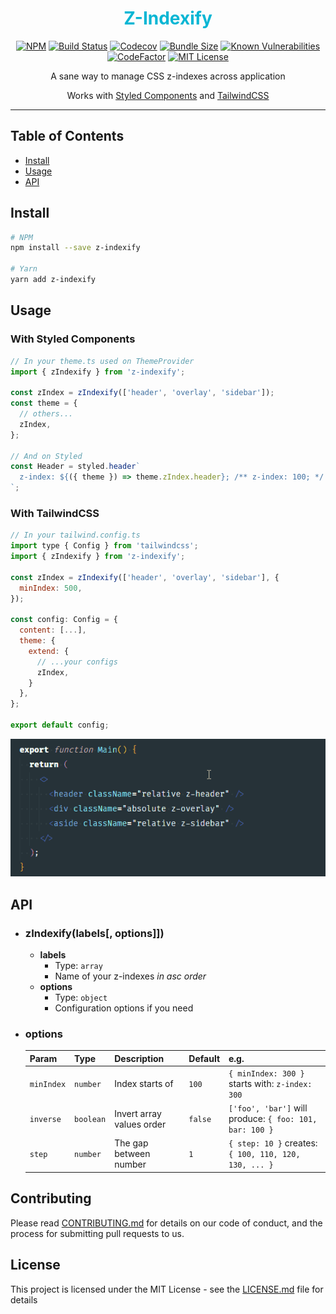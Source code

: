 <div align="center">
<h1 style="color: #06b6d4">Z-Indexify</h1>

[![NPM][npm-badge]][npm]
[![Build Status][build-badge]][build]
[![Codecov][codecov-badge]][codecov]
[![Bundle Size][bundle-size-badge]][bundle-size]
[![Known Vulnerabilities][snyk-badge]][snyk]
[![CodeFactor][codefactor-badge]][codefactor]
[![MIT License][license-badge]][license]

<p>A sane way to manage CSS z-indexes across application</p>

Works with [Styled Components](https://styled-components.com) and [TailwindCSS](https://tailwindcss.com/)

<hr />
</div>

## Table of Contents

- [Install](#install)
- [Usage](#usage)
- [API](#api)

## Install

```bash
# NPM
npm install --save z-indexify

# Yarn
yarn add z-indexify
```

## Usage
### With Styled Components

```js
// In your theme.ts used on ThemeProvider
import { zIndexify } from 'z-indexify';

const zIndex = zIndexify(['header', 'overlay', 'sidebar']);
const theme = {
  // others...
  zIndex,
};

// And on Styled
const Header = styled.header`
  z-index: ${({ theme }) => theme.zIndex.header}; /** z-index: 100; */
`;
```

### With TailwindCSS

```js
// In your tailwind.config.ts
import type { Config } from 'tailwindcss';
import { zIndexify } from 'z-indexify';

const zIndex = zIndexify(['header', 'overlay', 'sidebar'], {
  minIndex: 500,
});

const config: Config = {
  content: [...],
  theme: {
    extend: {
      // ...your configs
      zIndex,
    }
  },
};

export default config;
```

![image](/assets/intellisense.gif)

## API

- ### zIndexify(labels[, options]])

  - **labels**
    - Type: `array`
    - Name of your z-indexes _in asc order_
  - **options**
    - Type: `object`
    - Configuration options if you need

- ### options
  Param | Type | Description | Default | e.g.
  :--- | :--- | :--- | :--- | :---
  `minIndex`| `number` | Index starts of | `100` |  `{ minIndex: 300 }`  starts with: `z-index: 300`
  `inverse` | `boolean` | Invert array values order | `false` | `['foo', 'bar']` will produce: `{ foo: 101, bar: 100 } `
  `step` | `number` | The gap between number | `1` | `{ step: 10 }` creates: `{ 100, 110, 120, 130, ... }`

## Contributing

Please read [CONTRIBUTING.md](CONTRIBUTING.md) for details on our code of conduct, and the process for submitting pull requests to us.

## License

This project is licensed under the MIT License - see the [LICENSE.md](LICENSE.md) file for details

<!-- GIT Variables -->
[node]: https://nodejs.org

[npm]: https://www.npmjs.com/package/z-indexify
[npm-badge]: https://img.shields.io/npm/v/z-indexify.svg

[build]: https://travis-ci.org/zeindelf/z-indexify
[build-badge]: https://img.shields.io/travis/zeindelf/z-indexify.svg?style=flat-square

[codecov]: https://codecov.io/gh/Zeindelf/z-indexify
[codecov-badge]: https://codecov.io/gh/Zeindelf/z-indexify/branch/master/graph/badge.svg

[bundle-size]: https://bundlephobia.com/result?p=z-indexify
[bundle-size-badge]: https://badgen.net/bundlephobia/minzip/z-indexify

[snyk]: https://snyk.io/test/npm/z-indexify
[snyk-badge]: https://snyk.io/test/npm/z-indexify/badge.svg

[codefactor]: https://www.codefactor.io/repository/github/zeindelf/z-indexify
[codefactor-badge]: https://www.codefactor.io/repository/github/zeindelf/z-indexify/badge

[license]: https://github.com/zeindelf/z-indexify/blob/master/LICENSE
[license-badge]: https://img.shields.io/npm/l/z-indexify.svg?style=flat-square